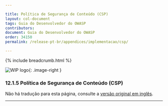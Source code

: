 ```yaml
---

title: Política de Segurança de Conteúdo (CSP)
layout: col-document
tags: Guia do Desenvolvedor do OWASP
contributors:
document: Guia do Desenvolvedor do OWASP
order: 34150
permalink: /release-pt-br/appendices/implementacao/csp/

---
```


{% include breadcrumb.html %}

<style type="text/css">
.image-right {
  height: 180px;
  display: block;
  margin-left: auto;
  margin-right: auto;
  float: right;
}
</style>

![WIP logo](../../../assets/images/dg_wip.png "Trabalho em andamento"){: .image-right }

### 12.1.5 Política de Segurança de Conteúdo (CSP)

Não há tradução para esta página, consulte a [versão original em inglês][release140105].

----

[release140105]: https://github.com/OWASP/www-project-developer-guide/blob/main/draft/14-appendices/01-implementation-dos-donts/05-content-security-policy.md
